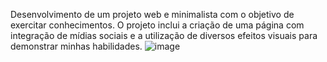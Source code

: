 Desenvolvimento de um projeto web e minimalista com o objetivo de exercitar conhecimentos. O projeto inclui a criação de uma página com integração de mídias sociais e a utilização de diversos efeitos visuais para demonstrar minhas habilidades.
![image](https://github.com/vieiraadev/midias-sociais/assets/164572708/525018cc-1ed9-4798-a3a9-9fbf00a01333)
